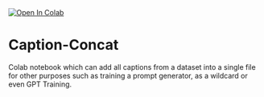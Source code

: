 <a target="_blank" href="https://colab.research.google.com/github/MushroomFleet/Caption-Concat/blob/main/Caption_Concat_V1_2.ipynb">
  <img src="https://colab.research.google.com/assets/colab-badge.svg" alt="Open In Colab"/>
</a>

# Caption-Concat
Colab notebook which can add all captions from a dataset into a single file for other purposes such as training a prompt generator, as a wildcard or even GPT Training.

